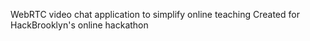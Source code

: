 WebRTC video chat application to simplify online teaching
Created for HackBrooklyn's online hackathon
